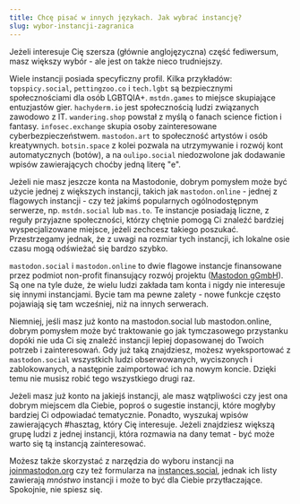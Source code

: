 ```yaml
---
title: Chcę pisać w innych językach. Jak wybrać instancję?
slug: wybor-instancji-zagranica
---
```


Jeżeli interesuje Cię szersza (głównie anglojęzyczna) część fediwersum, masz większy wybór - ale jest on także nieco trudniejszy.

Wiele instancji posiada specyficzny profil. Kilka przykładów: `topspicy.social`, `pettingzoo.co` i `tech.lgbt` są bezpiecznymi społecznościami dla osób LGBTQIA+. `mstdn.games` to miejsce skupiające entuzjastów gier. `hachyderm.io` jest społecznością ludzi związanych zawodowo z IT. `wandering.shop` powstał z myślą o fanach science fiction i fantasy. `infosec.exchange` skupia osoby zainteresowane cyberbezpieczeństwem. `mastodon.art` to społeczność artystów i osób kreatywnych. `botsin.space` z kolei pozwala na utrzymywanie i rozwój kont automatycznych (botów), a na `oulipo.social` niedozwolone jak dodawanie wpisów zawierających choćby jedną literę "e".

Jeżeli nie masz jeszcze konta na Mastodonie, dobrym pomysłem może być użycie jednej z większych instancji, takich jak `mastodon.online` - jednej z flagowych instancji - czy też jakimś popularnych ogólnodostępnym serwerze, np. `mstdn.social` lub `mas.to`. Te instancje posiadają liczne, z reguły przyjazne społeczności, którzy chętnie pomogą Ci znaleźć bardziej wyspecjalizowane miejsce, jeżeli zechcesz takiego poszukać. Przestrzegamy jednak, że z uwagi na rozmiar tych instancji, ich lokalne osie czasu mogą odświeżać się bardzo szybko.

`mastodon.social` i `mastodon.online` to dwie flagowe instancje finansowane przez podmiot non-profit finansujący rozwój projektu ([Mastodon gGmbH](https://joinmastodon.org/pl/about)). Są one na tyle duże, że wielu ludzi zakłada tam konta i nigdy nie interesuje się innymi instancjami. Bycie tam ma pewne zalety - nowe funkcje często pojawiają się tam wcześniej, niż na innych serwerach.

Niemniej, jeśli masz już konto na mastodon.social lub mastodon.online, dobrym pomysłem może być traktowanie go jak tymczasowego przystanku dopóki nie uda Ci się znaleźć instancji lepiej dopasowanej do Twoich potrzeb i zainteresowań. Gdy już taką znajdziesz, możesz wyeksportować z `mastodon.social` wszystkich ludzi obserwowanych, wyciszonych i zablokowanych, a następnie zaimportować ich na nowym koncie. Dzięki temu nie musisz robić tego wszystkiego drugi raz.

Jeżeli masz już konto na jakiejś instancji, ale masz wątpliwości czy jest ona dobrym miejscem dla Ciebie, poproś o sugestie instancji, które mogłyby bardziej Ci odpowiadać tematycznie. Ponadto, wyszukaj wpisów zawierających #hasztag, który Cię interesuje. Jeżeli znajdziesz większą grupę ludzi z jednej instancji, która rozmawia na dany temat - być może warto się tą instancją zainteresować.

Możesz także skorzystać z narzędzia do wyboru instancji na [joinmastodon.org](https://joinmastodon.org/communities) czy też formularza na [instances.social](https://instances.social/), jednak ich listy zawierają _mnóstwo_ instancji i może to być dla Ciebie przytłaczające. Spokojnie, nie spiesz się.
